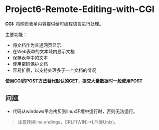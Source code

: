 # Project6-Remote-Editing-with-CGI

**CGI:** 将网页表单内容提供给可编程语言进行处理。

主要功能：
- 将文档作为普通网页显示
- 在Web表单的文本域内显示文档
- 保存表单中的文本
- 使用密码保护文档
- 容易扩展，以支持处理多于一个文档的情况

**使用CGI的POST方法替代默认的GET，提交大量数据时一般使用POST**

## 问题

- 代码从windows平台拷贝到linux环境中运行时，否则无法运行。
> 注意转换line endings，CRLF(WIN)->LF(类Unix)。